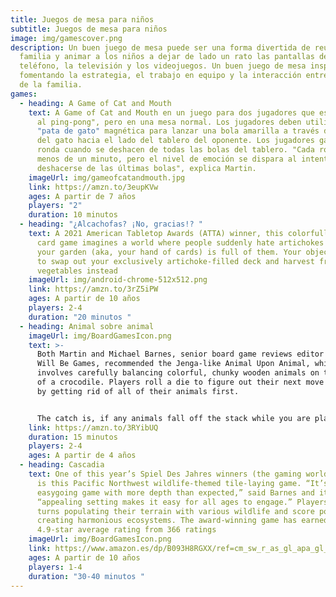 ```yaml
---
title: Juegos de mesa para niños
subtitle: Juegos de mesa para niños
image: img/gamescover.png
description: Un buen juego de mesa puede ser una forma divertida de reunir a la
  familia y animar a los niños a dejar de lado un rato las pantallas del
  teléfono, la televisión y los videojuegos. Un buen juego de mesa inspira,
  fomentando la estrategia, el trabajo en equipo y la interacción entre miembros
  de la familia.
games:
  - heading: A Game of Cat and Mouth
    text: A Game of Cat and Mouth en un juego para dos jugadores que es "como jugar
      al ping-pong", pero en una mesa normal. Los jugadores deben utilizar una
      "pata de gato" magnética para lanzar una bola amarilla a través de la boca
      del gato hacia el lado del tablero del oponente. Los jugadores ganan la
      ronda cuando se deshacen de todas las bolas del tablero. "Cada ronda dura
      menos de un minuto, pero el nivel de emoción se dispara al intentar
      deshacerse de las últimas bolas", explica Martin.
    imageUrl: img/gameofcatandmouth.jpg
    link: https://amzn.to/3eupKVw
    ages: A partir de 7 años
    players: "2"
    duration: 10 minutos
  - heading: "¿Alcachofas? ¡No, gracias!? "
    text: A 2021 American Tabletop Awards (ATTA) winner, this colorfully illustrated
      card game imagines a world where people suddenly hate artichokes — and
      your garden (aka, your hand of cards) is full of them. Your objective is
      to swap out your exclusively artichoke-filled deck and harvest fresh
      vegetables instead
    imageUrl: img/android-chrome-512x512.png
    link: https://amzn.to/3rZ5iPW
    ages: A partir de 10 años
    players: 2-4
    duration: "20 minutos "
  - heading: Animal sobre animal
    imageUrl: img/BoardGamesIcon.png
    text: >-
      Both Martin and Michael Barnes, senior board game reviews editor at There
      Will Be Games, recommended the Jenga-like Animal Upon Animal, which
      involves carefully balancing colorful, chunky wooden animals on the back
      of a crocodile. Players roll a die to figure out their next move and win
      by getting rid of all of their animals first.


      The catch is, if any animals fall off the stack while you are placing one, you have to take them, which you don’t want
    link: https://amzn.to/3RYibUQ
    duration: 15 minutos
    players: 2-4
    ages: A partir de 4 años
  - heading: Cascadia
    text: One of this year’s Spiel Des Jahres winners (the gaming world’s top award)
      is this Pacific Northwest wildlife-themed tile-laying game. “It’s an
      easygoing game with more depth than expected,” said Barnes and its
      “appealing setting makes it easy for all ages to engage.” Players take
      turns populating their terrain with various wildlife and score points by
      creating harmonious ecosystems. The award-winning game has earned a
      4.9-star average rating from 366 ratings
    imageUrl: img/BoardGamesIcon.png
    link: https://www.amazon.es/dp/B093H8RGXX/ref=cm_sw_r_as_gl_apa_gl_i_YW84ME5FZRRQFHA0RPT6?linkCode=ml2&tag=alfmcalle-21
    ages: A partir de 10 años
    players: 1-4
    duration: "30-40 minutos "
---
```


